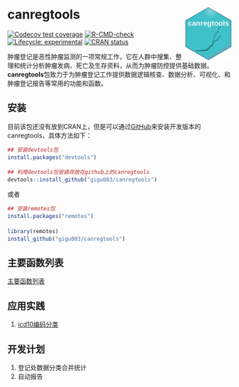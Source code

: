 
<!-- README.md is generated from README.Rmd. Please edit that file -->

# canregtools <img src="man/figures/logo.png" align="right" height="120" />

<!-- badges: start -->

[![Codecov test
coverage](https://codecov.io/gh/gigu003/canregtools/branch/main/graph/badge.svg)](https://app.codecov.io/gh/gigu003/canregtools?branch=main)
[![R-CMD-check](https://github.com/gigu003/canregtools/actions/workflows/R-CMD-check.yaml/badge.svg)](https://github.com/gigu003/canregtools/actions/workflows/R-CMD-check.yaml)
[![Lifecycle:
experimental](https://img.shields.io/badge/lifecycle-experimental-orange.svg)](https://lifecycle.r-lib.org/articles/stages.html#experimental)
[![CRAN
status](https://www.r-pkg.org/badges/version/canregtools)](https://CRAN.R-project.org/package=canregtools)
<!-- badges: end -->

肿瘤登记是恶性肿瘤监测的一项常规工作，它在人群中搜集、整理和统计分析肿瘤发病、死亡及生存资料，从而为肿瘤防控提供基础数据。**canregtools**包致力于为肿瘤登记工作提供数据逻辑核查、数据分析、可视化、和肿瘤登记报告等常用的功能和函数。

## 安装

目前该包还没有放到CRAN上，但是可以通过[GitHub](https://github.com/)来安装开发版本的canregtools，具体方法如下：

``` r
## 安装devtools包
install.packages("devtools")

## 利用devtools包安装存放在github上的canregtools
devtools::install_github("gigu003/canregtools")
```

或者

``` r
## 安装remotes包
install.packages("remotes")

library(remotes)
install_github("gigu003/canregtools")
```

## 主要函数列表

[主要函数列表](https://gigu003.github.io/canregtools/reference/index.html)

## 应用实践

1.  [icd10编码分类](https://gigu003.github.io/canregtools/articles/classify_icd10.html)

## 开发计划

1.  登记处数据分类合并统计
2.  自动报告
